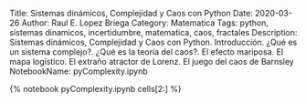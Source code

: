 Title: Sistemas dinámicos, Complejidad y Caos con Python
Date: 2020-03-26
Author: Raul E. Lopez Briega
Category: Matematica
Tags: python, sistemas dinamicos, incertidumbre, matematica, caos, fractales
Description: Sistemas dinámicos, Complejidad y Caos con Python. Introducción. ¿Qué es un sistema complejo?. ¿Qué es la teoría del caos?. El efecto mariposa. El mapa logístico. El extraño atractor de Lorenz. El juego del caos de Barnsley
NotebookName: pyComplexity.ipynb

{% notebook pyComplexity.ipynb cells[2:] %}
